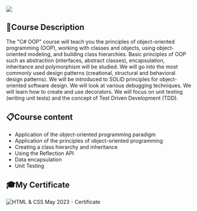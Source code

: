 <img src="https://capsule-render.vercel.app/api?type=waving&color=0:552586,100:a82da8&height=300&section=header&text=HTMLCSS&fontSize=70&fontAlignY=25&descSize=70&descAlignY=50"/>

### <h2> 📑Course Description </h2>
The "C# OOP" course will teach you the principles of object-oriented programming (OOP), working with classes and objects, using object-oriented modeling, and building class hierarchies. Basic principles of OOP such as abstraction (interfaces, abstract classes), encapsulation, inheritance and polymorphism will be studied. We will go into the most commonly used design patterns (creational, structural and behavioral design patterns). We will be introduced to SOLID principles for object-oriented software design. We will look at various debugging techniques. We will learn how to create and use decorators. We will focus on unit testing (writing unit tests) and the concept of Test Driven Development (TDD).

### <h2> 📋Course content </h2>
- Application of the object-oriented programming paradigm
- Application of the principles of object-oriented programming
- Creating a class hierarchy and inheritance
- Using the Reflection API
- Data encapsulation
- Unit Testing

### <h2> 🎓My Certificate </h2>
![HTML & CSS May 2023 - Certificate](https://softuni.bg/certificates/certificates/converttoimage/174884?code=33c3a95d)
